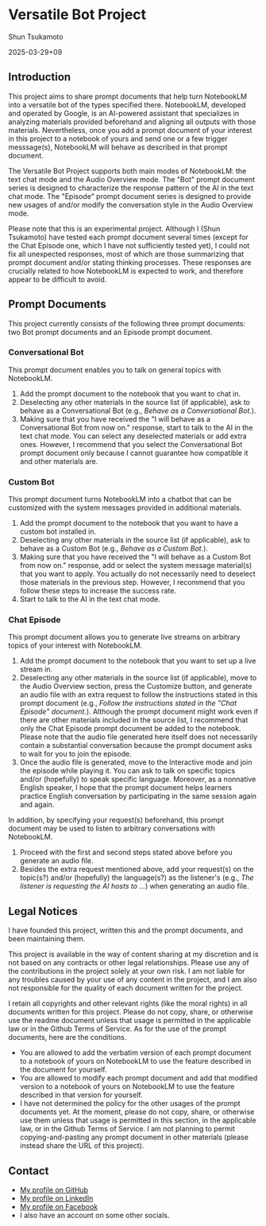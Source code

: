 # Versatile Bot Project

Shun Tsukamoto

2025-03-29+09

## Introduction

This project aims to share prompt documents that help turn NotebookLM into a versatile bot of the types specified there. NotebookLM, developed and operated by Google, is an AI-powered assistant that specializes in analyzing materials provided beforehand and aligning all outputs with those materials. Nevertheless, once you add a prompt document of your interest in this project to a notebook of yours and send one or a few trigger messsage(s), NotebookLM will behave as described in that prompt document.

The Versatile Bot Project supports both main modes of NotebookLM: the text chat mode and the Audio Overview mode. The "Bot" prompt document series is designed to characterize the response pattern of the AI in the text chat mode. The "Episode" prompt document series is designed to provide new usages of and/or modify the conversation style in the Audio Overview mode.

Please note that this is an experimental project. Although I (Shun Tsukamoto) have tested each prompt document several times (except for the Chat Episode one, which I have not sufficiently tested yet), I could not fix all unexpected responses, most of which are those summarizing that prompt document and/or stating thinking processes. These responses are crucially related to how NotebookLM is expected to work, and therefore appear to be difficult to avoid.

## Prompt Documents

This project currently consists of the following three prompt documents: two Bot prompt documents and an Episode prompt document.

### Conversational Bot

This prompt document enables you to talk on general topics with NotebookLM.
1. Add the prompt document to the notebook that you want to chat in.
2. Deselecting any other materials in the source list (if applicable), ask to behave as a Conversational Bot (e.g., *Behave as a Conversational Bot.*).
3. Making sure that you have received the "I will behave as a Conversational Bot from now on." response, start to talk to the AI in the text chat mode. You can select any deselected materials or add extra ones. However, I recommend that you select the Conversational Bot prompt document only because I cannot guarantee how compatible it and other materials are.

### Custom Bot

This prompt document turns NotebookLM into a chatbot that can be customized with the system messages provided in additional materials.
1. Add the prompt document to the notebook that you want to have a custom bot installed in.
2. Deselecting any other materials in the source list (if applicable), ask to behave as a Custom Bot (e.g., *Behave as a Custom Bot.*).
3. Making sure that you have received the "I will behave as a Custom Bot from now on." response, add or select the system message material(s) that you want to apply. You actually do not necessarily need to deselect those materials in the previous step. However, I recommend that you follow these steps to increase the success rate.
4. Start to talk to the AI in the text chat mode.

### Chat Episode

This prompt document allows you to generate live streams on arbitrary topics of your interest with NotebookLM.
1. Add the prompt document to the notebook that you want to set up a live stream in.
2. Deselecting any other materials in the source list (if applicable), move to the Audio Overview section, press the Customize button, and generate an audio file with an extra request to follow the instructions stated in this prompt document (e.g., *Follow the instructions stated in the "Chat Episode" document.*). Although the prompt document might work even if there are other materials included in the source list, I recommend that only the Chat Episode prompt document be added to the notebook. Please note that the audio file generated here itself does not necessarily contain a substantial conversation because the prompt document asks to wait for you to join the episode.
3. Once the audio file is generated, move to the Interactive mode and join the episode while playing it. You can ask to talk on specific topics and/or (hopefully) to speak specific language. Moreover, as a nonnative English speaker, I hope that the prompt document helps learners practice English conversation by participating in the same session again and again.

In addition, by specifying your request(s) beforehand, this prompt document may be used to listen to arbitrary conversations with NotebookLM.
1. Proceed with the first and second steps stated above before you generate an audio file.
2. Besides the extra request mentioned above, add your request(s) on the topic(s?) and/or (hopefully) the language(s?) as the listener's (e.g., *The listener is requesting the AI hosts to ...*) when generating an audio file.

## Legal Notices

I have founded this project, written this and the prompt documents, and been maintaining them.

This project is available in the way of content sharing at my discretion and is not based on any contracts or other legal relationships. Please use any of the contributions in the project solely at your own risk. I am not liable for any troubles caused by your use of any content in the project, and I am also not responsible for the quality of each document written for the project.

I retain all copyrights and other relevant rights (like the moral rights) in all documents written for this project. Please do not copy, share, or otherwise use the readme document unless that usage is permitted in the applicable law or in the Github Terms of Service. As for the use of the prompt documents, here are the conditions.
- You are allowed to add the verbatim version of each prompt document to a notebook of yours on NotebookLM to use the feature described in the document for yourself.
- You are allowed to modify each prompt document and add that modified version to a notebook of yours on NotebookLM to use the feature described in that version for yourself.
- I have not determined the policy for the other usages of the prompt documents yet. At the moment, please do not copy, share, or otherwise use them unless that usage is permitted in this section, in the applicable law, or in the Github Terms of Service. I am not planning to permit copying-and-pasting any prompt document in other materials (please instead share the URL of this project).

## Contact

- [My profile on GitHub](https://github.com/shun0t)
- [My profile on LinkedIn](https://www.linkedin.com/in/shuntsukamoto)
- [My profile on Facebook](https://www.facebook.com/shun0t)
- I also have an account on some other socials.
